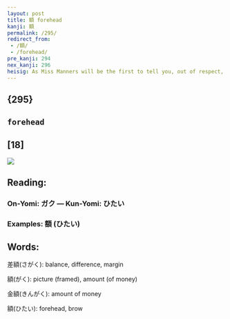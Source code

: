 ```yaml
---
layout: post
title: 額 forehead
kanji: 額
permalink: /295/
redirect_from:
 - /額/
 - /forehead/
pre_kanji: 294
nex_kanji: 296
heisig: As Miss Manners will be the first to tell you, out of respect, one does not look straight into the eyes of one's <i>guests</i>, but focus on the top button of their collar. Here, however, you are told to look above the eyes to the <b>forehead</b> of your <i>guest</i>.
---
```


## {295}

## `forehead`

## [18]

<div class="stroke"><img src="E9A18D.png" /></div>

## Reading:

### On-Yomi: ガク &mdash; Kun-Yomi: ひたい

### Examples: 額 (ひたい)

## Words:

差額(さがく): balance, difference, margin

額(がく): picture (framed), amount (of money)

金額(きんがく): amount of money

額(ひたい): forehead, brow
